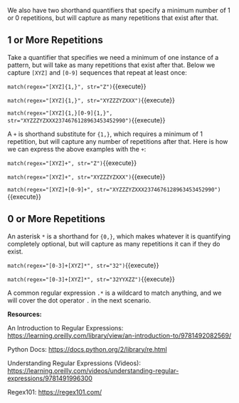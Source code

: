
We also have two shorthand quantifiers that specify a minimum number of 1 or 0 repetitions, but will capture as many repetitions that exist after that. 

## 1 or More Repetitions

Take a quantifier that specifies we need a minimum of one instance of a pattern, but will take as many repetitions that exist after that. Below we capture `[XYZ]` and `[0-9]` sequences that repeat at least once: 

`match(regex="[XYZ]{1,}", str="Z")`{{execute}}

`match(regex="[XYZ]{1,}", str="XYZZZYZXXX")`{{execute}}

`match(regex="[XYZ]{1,}[0-9]{1,}", str="XYZZZYZXXX2374676128963453452990")`{{execute}}


A `+` is shorthand substitute for `{1,}`, which requires a minimum of 1 repetition, but will capture any number of repetitions after that. Here is how we can express the above examples with the `+`: 

`match(regex="[XYZ]+", str="Z")`{{execute}}

`match(regex="[XYZ]+", str="XYZZZYZXXX")`{{execute}}

`match(regex="[XYZ]+[0-9]+", str="XYZZZYZXXX2374676128963453452990")`{{execute}}

## 0 or More Repetitions

An asterisk `*` is a shorthand for `{0,}`, which makes whatever it is quantifying completely optional, but will capture as many repetitions it can if they do exist.

`match(regex="[0-3]+[XYZ]*", str="32")`{{execute}}

`match(regex="[0-3]+[XYZ]*", str="32YYXZZ")`{{execute}}

A common regular expression `.*` is a wildcard to match anything, and we will cover the dot operator `.` in the next scenario. 


**Resources:**

An Introduction to Regular Expressions: 
https://learning.oreilly.com/library/view/an-introduction-to/9781492082569/

Python Docs:
https://docs.python.org/2/library/re.html

Understanding Regular Expressions (Videos):
https://learning.oreilly.com/videos/understanding-regular-expressions/9781491996300
 
Regex101:
https://regex101.com/
